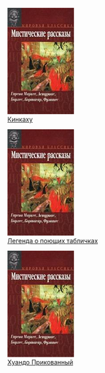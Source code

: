 ![](Кинкаху.jpg)  
[Кинкаху](Кинкаху.txt)

![](Легенда%20о%20поющих%20табличках.jpg)  
[Легенда о поющих табличках](Легенда%20о%20поющих%20табличках.txt)

![](Хуандо%20Прикованный.jpg)  
[Хуандо Прикованный](Хуандо%20Прикованный.txt)
